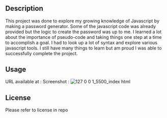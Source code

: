 # <Password Generator>

## Description

This project was done to explore my growing knowledge of Javascript by making a password generator. Some of the javascript code was already provided but the logic to create the password was up to me. I learned a lot about the importance of pseudo-code and taking things one step at a time to accomplish a goal. I had to look up a lot of syntax and explore various javascript tools. I still have many things to learn but am proud I was able to successfully complete the project. 


## Usage

URL available at :
Screenshot : ![127 0 0 1_5500_index html](https://user-images.githubusercontent.com/111533301/193327294-a04389e4-541e-4be3-859a-4ce6bbd47eef.png)


## License

Please refer to license in repo
